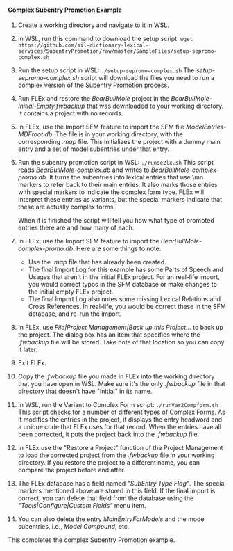 #### Complex Subentry Promotion Example

1. Create a working directory and navigate to it in WSL.

2. in WSL, run this command to download the setup script:
   `wget https://github.com/sil-dictionary-lexical-services/SubentryPromotion/raw/master/SampleFiles/setup-sepromo-complex.sh`

3. Run the setup script in WSL:
   `./setup-sepromo-complex.sh`
   The *setup-sepromo-complex.sh* script will download the files you need to run a complex version of the Subentry Promotion process.

4. Run FLEx and restore the *BearBullMole* project in the *BearBullMole-Initial-Empty.fwbackup* that was downloaded to your working directory. It contains a project with no records.

5. In FLEx, use the Import SFM feature to import the SFM file *ModelEntries-MDFroot.db*. The file is in your working directory, with the corresponding *.map* file. This initializes the project with a dummy main entry and a set of model subentries under that entry.

6. Run the subentry promotion script in WSL:
   `./runse2lx.sh`
This script reads *BearBullMole-complex.db* and writes to *BearBullMole-complex-promo.db*. It turns the subentries into lexical entries that use \mn markers to refer back to their main entries. It also marks those entries with special markers to indicate the complex form type. FLEx will interpret these entries as variants, but the special markers indicate that these are actually complex forms.

   When it is finished the script will tell you how what type of promoted entries there are and how many of each.

7. In FLEx, use the Import SFM feature to import the *BearBullMole-complex-promo.db*. Here are some things to note:
   * Use the *.map* file that has already been created.
   * The final Import Log for this example has some Parts of Speech and Usages that aren't in the initial FLEx project. For an real-life import, you would correct typos in the SFM database or make changes to the initial empty FLEx project.
   * The final Import Log also notes some missing Lexical Relations and Cross References. In real-life, you would be correct these in the SFM database, and re-run the import.

8. In FLEx, use  *File|Project Management|Back up this Project...* to back up the project. The dialog box has an item that specifies where the *.fwbackup* file will be stored. Take note of that location so you can copy it later.

9. Exit FLEx.

10. Copy the *.fwbackup* file you made in FLEx into the working directory that you have open in WSL. Make sure it's the only *.fwbackup* file in that directory that doesn't have "Initial" in its name.

11. In WSL, run the Variant to Complex Form script:
    `./runVar2Compform.sh`
    This script checks for a number of different types of Complex Forms. As it modifies the entries in the project, it displays the entry headword and a unique code that FLEx uses for that record. When the entries have all been corrected, it puts the project back into the *.fwbackup* file.

12. In FLEx use the "Restore a Project" function of the Project Management to load the corrected project from the *.fwbackup* file in your working directory. If you restore the project to a different name, you can compare the project before and after.

13. The FLEx database has a field named *"SubEntry Type Flag"*. The special markers mentioned above are stored in this field. If the final import is correct, you can delete that field from the database using the *"Tools|Configure|Custom Fields"* menu item.

14. You can also delete the entry *MainEntryForModels* and the model subentries, i.e., *Model Compound*, etc.

This completes the complex Subentry Promotion example.